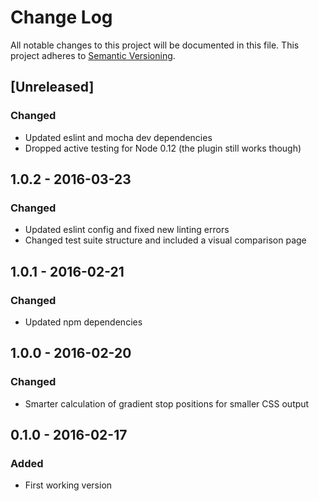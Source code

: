 # Change Log
All notable changes to this project will be documented in this file.
This project adheres to [Semantic Versioning](http://semver.org/).

## [Unreleased]
### Changed
- Updated eslint and mocha dev dependencies
- Dropped active testing for Node 0.12 (the plugin still works though)

## 1.0.2 - 2016-03-23
### Changed
- Updated eslint config and fixed new linting errors
- Changed test suite structure and included a visual comparison page

## 1.0.1 - 2016-02-21
### Changed
- Updated npm dependencies

## 1.0.0 - 2016-02-20
### Changed
- Smarter calculation of gradient stop positions for smaller CSS output

## 0.1.0 - 2016-02-17
### Added
- First working version
